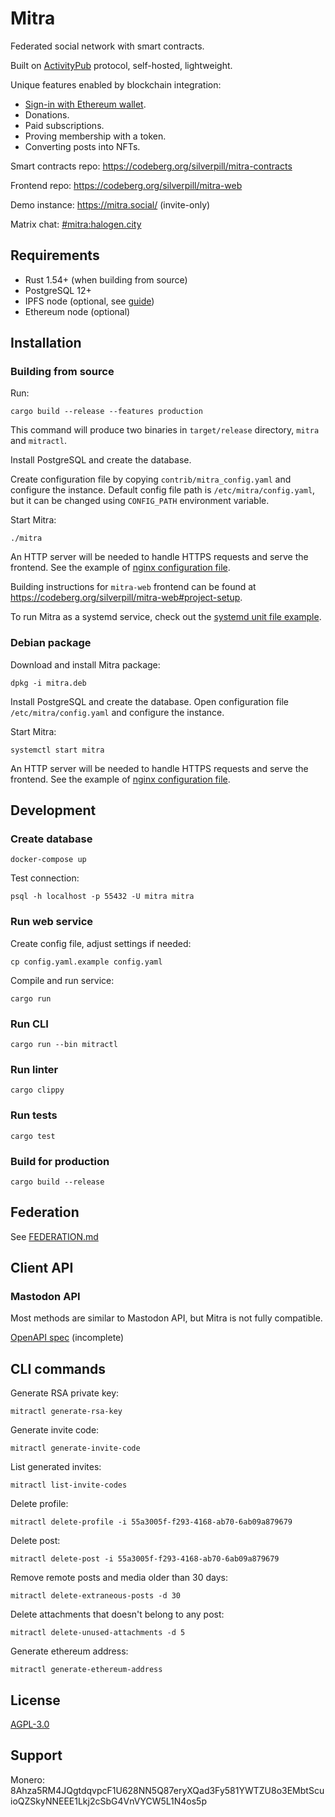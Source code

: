 # Mitra

Federated social network with smart contracts.

Built on [ActivityPub](https://activitypub.rocks/) protocol, self-hosted, lightweight.

Unique features enabled by blockchain integration:

- [Sign-in with Ethereum wallet](https://eips.ethereum.org/EIPS/eip-4361).
- Donations.
- Paid subscriptions.
- Proving membership with a token.
- Converting posts into NFTs.

Smart contracts repo: https://codeberg.org/silverpill/mitra-contracts

Frontend repo: https://codeberg.org/silverpill/mitra-web

Demo instance: https://mitra.social/ (invite-only)

Matrix chat: [#mitra:halogen.city](https://matrix.to/#/#mitra:halogen.city)

## Requirements

- Rust 1.54+ (when building from source)
- PostgreSQL 12+
- IPFS node (optional, see [guide](./docs/ipfs.md))
- Ethereum node (optional)

## Installation

### Building from source

Run:

```
cargo build --release --features production
```

This command will produce two binaries in `target/release` directory, `mitra` and `mitractl`.

Install PostgreSQL and create the database.

Create configuration file by copying `contrib/mitra_config.yaml` and configure the instance. Default config file path is `/etc/mitra/config.yaml`, but it can be changed using `CONFIG_PATH` environment variable.

Start Mitra:

```
./mitra
```

An HTTP server will be needed to handle HTTPS requests and serve the frontend. See the example of [nginx configuration file](./contrib/mitra.nginx).

Building instructions for `mitra-web` frontend can be found at https://codeberg.org/silverpill/mitra-web#project-setup.

To run Mitra as a systemd service, check out the [systemd unit file example](./contrib/mitra.service).

### Debian package

Download and install Mitra package:

```
dpkg -i mitra.deb
```

Install PostgreSQL and create the database. Open configuration file `/etc/mitra/config.yaml` and configure the instance.

Start Mitra:

```
systemctl start mitra
```

An HTTP server will be needed to handle HTTPS requests and serve the frontend. See the example of [nginx configuration file](./contrib/mitra.nginx).

## Development

### Create database

```
docker-compose up
```

Test connection:

```
psql -h localhost -p 55432 -U mitra mitra
```

### Run web service

Create config file, adjust settings if needed:

```
cp config.yaml.example config.yaml
```

Compile and run service:

```
cargo run
```

### Run CLI

```
cargo run --bin mitractl
```

### Run linter

```
cargo clippy
```

### Run tests

```
cargo test
```

### Build for production

```
cargo build --release
```

## Federation

See [FEDERATION.md](./FEDERATION.md)

## Client API

### Mastodon API

Most methods are similar to Mastodon API, but Mitra is not fully compatible.

[OpenAPI spec](./docs/openapi.yaml) (incomplete)

## CLI commands

Generate RSA private key:

```
mitractl generate-rsa-key
```

Generate invite code:

```
mitractl generate-invite-code
```

List generated invites:

```
mitractl list-invite-codes
```

Delete profile:

```
mitractl delete-profile -i 55a3005f-f293-4168-ab70-6ab09a879679
```

Delete post:

```
mitractl delete-post -i 55a3005f-f293-4168-ab70-6ab09a879679
```

Remove remote posts and media older than 30 days:

```
mitractl delete-extraneous-posts -d 30
```

Delete attachments that doesn't belong to any post:

```
mitractl delete-unused-attachments -d 5
```

Generate ethereum address:

```
mitractl generate-ethereum-address
```

## License

[AGPL-3.0](./LICENSE)

## Support

Monero: 8Ahza5RM4JQgtdqvpcF1U628NN5Q87eryXQad3Fy581YWTZU8o3EMbtScuioQZSkyNNEEE1Lkj2cSbG4VnVYCW5L1N4os5p
